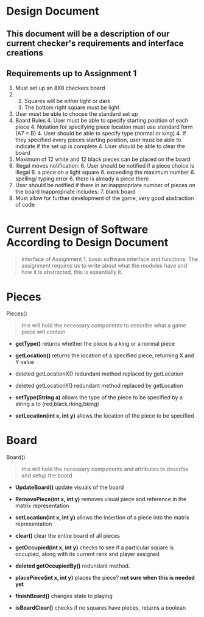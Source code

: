 Design Document
===============
This document will be a description of our current checker's requirements and interface creations
-------------------------------------------------------------------------------------------------

Requirements up to Assignment 1
-------------------------------

1.  Must set up an 8X8 checkers board
2.
    2. Squares will be either light or dark
    2. The bottom right square must be light
3. 	User must be able to choose the standard set up
4. Board Rules
    4. User must be able to specify starting position of each piece
    4. Notation for specifying piece location must use standard form (A7 = B)
    4. User should be able to specify type (normal or king)
    4. If they specified every pieces starting position, user must be able to indicate if the set up is complete 
    4. User should be able to clear the board
5. Maximum of 12 white and 12 black pieces can be placed on the board
6. Illegal moves notification:
    6. User should be notified if a piece choice is illegal
    6. a piece on a light square
    6. exceeding the maximum number
    6. spelling/ typing error
    6. there is already a piece there
7. User should be notified if there in an inappropriate number of pieces on the board
	Inappropriate includes:
    7. blank board
8. Must allow for further development of the game, very good abstraction of code


Current Design of Software According to Design Document
=======================================================
>Interface of Assignment 1, basic software interface and functions:
>The assignment requires us to write about what the modules have and how it is abstracted, this is essentially it. 


Pieces
======

Pieces() 
>this will hold the necessary components to describe what a game piece will contain

+ **getType()** returns whether the piece is a king or a normal piece

+ **getLocation()** returns the location of a specified piece, returning X and Y value

+ deleted getLocationX() redundant method replaced by getLocation

+ deleted getLocationY() redundant method replaced by getLocation

+ **setType(String a)** allows the type of the piece to be specified by a string a to (red,black,rking,bking)

+ **setLocation(int x, int y)** allows the location of the piece to be specified

Board
=====

Board() 
>this will hold the necessary components and attributes to describe and setup the board

+ **UpdateBoard()** update visuals of the board

+ **RemovePiece(int x, int y)** removes visual piece and reference in the matrix representation

+ **setLocation(int x, int y)** allows the insertion of a piece into the matrix representation

+ **clear()** clear the entire board of all pieces

+ **getOccupied(int x, int y)** checks to see if a particular square is occupied, along with its current rank and player assigned

+ **deleted getOccupiedBy()** redundant method.

+ **placePiece(int x, int y)** places the piece? **not sure when this is needed yet**

+ **finishBoard()** changes state to playing

+ **isBoardClear()** checks if no squares have pieces, returns a boolean